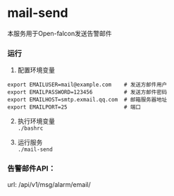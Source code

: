 # mail-send
本服务用于Open-falcon发送告警邮件

### 运行
1. 配置环境变量
```
export EMAILUSER=mail@example.com    # 发送方邮件用户
export EMAILPASSWORD=123456          # 发送方邮件密码
export EMAILHOST=smtp.exmail.qq.com  # 邮箱服务器地址
export EMAILPORT=25                  # 端口
```

2. 执行环境变量  
```./bashrc```

3. 运行服务  
```./mail-send```

### 告警邮件API：
url: /api/v1/msg/alarm/email/
